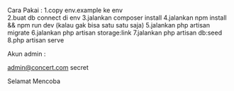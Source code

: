 Cara Pakai : 
1.copy env.example ke env
<br>
2.buat db connect di env
3.jalankan composer install
4.jalankan npm install && npm run dev (kalau gak bisa satu satu saja)
5.jalankan php artisan migrate
6.jalankan php artisan storage:link
7.jalankan php artisan db:seed
8.php artisan serve

Akun admin :

admin@concert.com
secret

Selamat Mencoba
